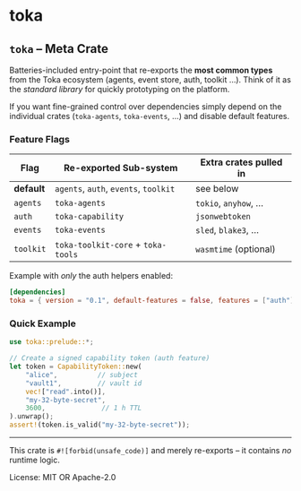# toka

## `toka` – Meta Crate

Batteries-included entry-point that re-exports the **most common types** from
the Toka ecosystem (agents, event store, auth, toolkit …).  Think of it as
the *standard library* for quickly prototyping on the platform.

If you want fine-grained control over dependencies simply depend on the
individual crates (`toka-agents`, `toka-events`, …) and disable default
features.

### Feature Flags
| Flag       | Re-exported Sub-system | Extra crates pulled in |
|------------|------------------------|------------------------|
| **default** | `agents`, `auth`, `events`, `toolkit` | see below |
| `agents`   | `toka-agents`        | `tokio`, `anyhow`, … |
| `auth`     | `toka-capability` | `jsonwebtoken` |
| `events`   | `toka-events`        | `sled`, `blake3`, … |
| `toolkit`  | `toka-toolkit-core` + `toka-tools` | `wasmtime` (optional) |

Example with _only_ the auth helpers enabled:
```toml
[dependencies]
toka = { version = "0.1", default-features = false, features = ["auth"] }
```

### Quick Example
```rust
use toka::prelude::*;

// Create a signed capability token (auth feature)
let token = CapabilityToken::new(
    "alice",          // subject
    "vault1",         // vault id
    vec!["read".into()],
    "my-32-byte-secret",
    3600,              // 1 h TTL
).unwrap();
assert!(token.is_valid("my-32-byte-secret"));
```

---
This crate is `#![forbid(unsafe_code)]` and merely re-exports – it contains
*no* runtime logic.

License: MIT OR Apache-2.0
